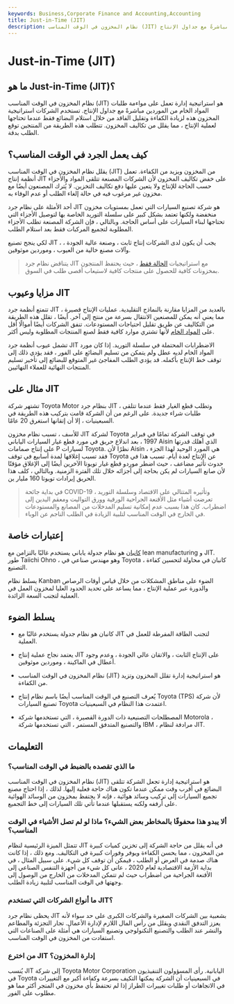 ```yaml
---
keywords: Business,Corporate Finance and Accounting,Accounting
title: Just-in-Time (JIT)
description: نظام المخزون في الوقت المناسب (JIT) هو استراتيجية إدارة تعمل على مواءمة طلبات المواد الخام من الموردين مباشرةً مع جداول الإنتاج.
---
```


# Just-in-Time (JIT)
## ما هو Just-in-Time (JIT)؟

نظام المخزون في الوقت المناسب (JIT) هو استراتيجية إدارة تعمل على مواءمة طلبات المواد الخام من الموردين مباشرةً مع جداول الإنتاج. تستخدم الشركات استراتيجية المخزون هذه لزيادة الكفاءة وتقليل الفاقد من خلال استلام البضائع فقط عندما تحتاجها لعملية الإنتاج ، مما يقلل من تكاليف المخزون. تتطلب هذه الطريقة من المنتجين توقع الطلب بدقة.

## كيف يعمل الجرد في الوقت المناسب؟

يقلل نظام المخزون في الوقت المناسب (JIT) من المخزون ويزيد من الكفاءة. تعمل أنظمة إنتاج JIT على خفض تكاليف المخزون لأن الشركات المصنعة تتلقى المواد والأجزاء حسب الحاجة للإنتاج ولا يتعين عليها دفع تكاليف التخزين. لا يُترك المصنعون أيضًا مع مخزون غير مرغوب فيه في حالة إلغاء الطلب أو عدم الوفاء به.

أحد الأمثلة على نظام جرد JIT هو شركة تصنيع السيارات التي تعمل بمستويات مخزون منخفضة ولكنها تعتمد بشكل كبير على سلسلة التوريد الخاصة بها لتوصيل الأجزاء التي تحتاجها لبناء السيارات على أساس الحاجة. وبالتالي ، فإن الشركة المصنعة تطلب الأجزاء المطلوبة لتجميع المركبات فقط بعد استلام الطلب.

لكي ينجح تصنيع JIT ، يجب أن يكون لدى الشركات إنتاج ثابت ، وصنعة عالية الجودة ، وآلات مصنع خالية من العيوب ، وموردين موثوقين.

> يتناقض نظام جرد JIT مع استراتيجيات [الحالة فقط](/jic) ، حيث يحتفظ المنتجون بمخزونات كافية للحصول على منتجات كافية لاستيعاب أقصى طلب في السوق.

>

## مزايا وعيوب JIT

تتمتع أنظمة جرد JIT بالعديد من المزايا مقارنة بالنماذج التقليدية. عمليات الإنتاج قصيرة ، مما يعني أنه يمكن للمصنعين الانتقال بسرعة من منتج إلى آخر. أيضًا ، تقلل هذه الطريقة من التكاليف عن طريق تقليل احتياجات المستودعات. تنفق الشركات أيضًا أموالًا أقل على [المواد الخام](/rawmaterials) لأنها تشتري موارد كافية فقط لصنع المنتجات المطلوبة وليس أكثر.

تشمل عيوب أنظمة جرد JIT الاضطرابات المحتملة في سلسلة التوريد. إذا كان مورد المواد الخام لديه عطل ولم يتمكن من تسليم البضائع على الفور ، فقد يؤدي ذلك إلى توقف خط الإنتاج بأكمله. قد يؤدي الطلب المفاجئ غير المتوقع للبضائع إلى تأخير تسليم المنتجات النهائية للعملاء النهائيين.

## مثال على JIT

تشتهر شركة Toyota Motor بنظام جرد JIT ، وتطلب قطع الغيار فقط عندما تتلقى طلبات شراء جديدة. على الرغم من أن الشركة قامت بتركيب هذه الطريقة في السبعينيات ، إلا أن إتقانها استغرق 20 عامًا.

للأسف ، تسبب نظام مخزون JIT لشركة Toyota في توقف الشركة تمامًا في فبراير 1997 ، بعد اندلاع حريق في مورد قطع غيار السيارات الياباني Aisin الذي أهلك قدرتها على إنتاج صمامات P لسيارات Toyota. نظرًا لأن Aisin هي المورد الوحيد لهذا الجزء ، فقد تسبب إغلاقها لمدة أسابيع في توقف Toyota عن الإنتاج لعدة أيام. تسبب هذا في حدوث تأثير مضاعف ، حيث اضطر موردو قطع غيار تويوتا الآخرين أيضًا إلى الإغلاق مؤقتًا لأن صانع السيارات لم يكن بحاجة إلى أجزائه خلال تلك الفترة الزمنية. وبالتالي ، كلف هذا الحريق إيرادات تويوتا 160 مليار ين.

> في بداية جائحة COVID-19 وتأثيره المتتالي على الاقتصاد وسلسلة التوريد ، تعرضت أشياء مثل الأقنعة الجراحية الورقية وورق التواليت ومعقم اليدين إلى اضطراب. كان هذا بسبب عدم إمكانية تسليم المدخلات من المصانع والمستودعات في الخارج في الوقت المناسب لتلبية الزيادة في الطلب الناجم عن الوباء.

>

## إعتبارات خاصة

[كانبان](/kanban) هو نظام جدولة ياباني يستخدم غالبًا بالتزامن مع lean manufacturing و JIT. طور Taiichi Ohno ، وهو مهندس صناعي في Toyota ، كانبان في محاولة لتحسين كفاءة التصنيع.

يسلط نظام Kanban الضوء على مناطق المشكلات من خلال قياس أوقات الرصاص والدورة عبر عملية الإنتاج ، مما يساعد على تحديد الحدود العليا لمخزون العمل في العملية لتجنب السعة الزائدة.

## يسلط الضوء

- كانبان هو نظام جدولة يستخدم غالبًا مع JIT لتجنب الطاقة المفرطة للعمل في العملية.

- يعتمد نجاح عملية إنتاج JIT على الإنتاج الثابت ، والاتقان عالي الجودة ، وعدم وجود أعطال في الماكينة ، وموردين موثوقين.

- نظام المخزون في الوقت المناسب (JIT) هو استراتيجية إدارة تقلل المخزون وتزيد من الكفاءة.

- يُعرف التصنيع في الوقت المناسب أيضًا باسم نظام إنتاج Toyota (TPS) لأن شركة تصنيع السيارات Toyota اعتمدت هذا النظام في السبعينيات.

- المصطلحات التصنيعية ذات الدورة القصيرة ، التي تستخدمها شركة Motorola ، والتصنيع المتدفق المستمر ، التي تستخدمها شركة IBM ، مرادفة لنظام JIT.

## التعليمات

### ما الذي تقصده بالضبط في الوقت المناسب؟

نظام المخزون في الوقت المناسب (JIT) هو استراتيجية إدارة تجعل الشركة تتلقى البضائع في أقرب وقت ممكن عندما تكون هناك حاجة فعلية إليها. لذلك ، إذا احتاج مصنع تجميع السيارات إلى تركيب وسائد هوائية ، فإنه لا يحتفظ بمخزون من الوسائد الهوائية على أرففه ولكنه يستقبلها عندما تأتي تلك السيارات إلى خط التجميع.

### ألا يبدو هذا محفوفًا بالمخاطر بعض الشيء؟ ماذا لو لم تصل الأشياء في الوقت المناسب؟

تتمثل الميزة الرئيسية لنظام JIT في أنه يقلل من حاجة الشركة إلى تخزين كميات كبيرة من المخزون ، مما يحسن الكفاءة ويوفر وفورات كبيرة في التكاليف. ومع ذلك ، إذا كانت هناك صدمة في العرض أو الطلب ، فيمكن أن توقف كل شيء. على سبيل المثال ، في بداية الأزمة الاقتصادية لعام 2020 ، عانى كل شيء من أجهزة التنفس الصناعي إلى الأقنعة الجراحية من اضطراب حيث لم تتمكن المدخلات من الخارج من الوصول إلى وجهتها في الوقت المناسب لتلبية زيادة الطلب.

### ما أنواع الشركات التي تستخدم JIT؟

يحظى نظام جرد JIT بشعبية بين الشركات الصغيرة والشركات الكبرى على حد سواء لأنه يعزز التدفق النقدي ويقلل من رأس المال اللازم لإدارة الأعمال. تجار التجزئة والمطاعم والنشر عند الطلب والتصنيع التكنولوجي وتصنيع السيارات هي أمثلة على الصناعات التي استفادت من المخزون في الوقت المناسب.

### من اخترع JIT إدارة المخزون؟

يُنسب JIT إلى شركة Toyota Motor Corporation اليابانية. رأى المسؤولون التنفيذيون في Toyota في السبعينيات أن الشركة يمكنها التكيف بسرعة وكفاءة أكبر مع التغييرات في الاتجاهات أو طلبات تغييرات الطراز إذا لم تحتفظ بأي مخزون في المتجر أكثر مما هو مطلوب على الفور.

